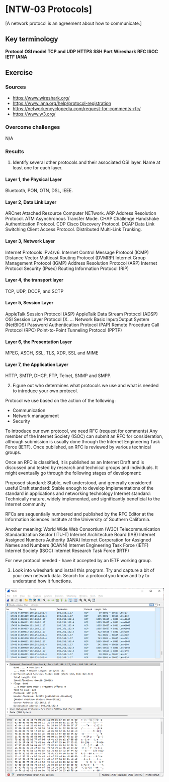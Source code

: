 # [NTW-03 Protocols]
[A network protocol is an agreement about how to communicate.]

## Key terminology
**Protocol**
**OSI model**
**TCP and UDP**
**HTTPS**
**SSH**
**Port**
**Wireshark**
**RFC**
**ISOC**
**IETF**
**IANA**


## Exercise
### Sources
- https://www.wireshark.org/
- https://www.iana.org/help/protocol-registration
- https://networkencyclopedia.com/request-for-comments-rfc/
- https://www.w3.org/


### Overcome challenges
N/A

### Results
1. Identify several other protocols and their associated OSI layer. Name at least one for each layer.

#### Layer 1, the Physical Layer
Bluetooth, PON, OTN, DSL, IEEE.

#### Layer 2, Data Link Layer
ARCnet Attached Resource Computer NETwork.
ARP Address Resolution Protocol.
ATM Asynchronous Transfer Mode.
CHAP Challenge Handshake Authentication Protocol.
CDP Cisco Discovery Protocol.
DCAP Data Link Switching Client Access Protocol.
Distributed Multi-Link Trunking.

#### Layer 3, Network Layer
Internet Protocols IPv4/v6.
Internet Control Message Protocol (ICMP)
Distance Vector Multicast Routing Protocol (DVMRP)
Internet Group Management Protocol (IGMP)
Address Resolution Protocol (ARP)
Internet Protocol Security (IPsec)
Routing Information Protocol (RIP)

#### Layer 4, the transport layer
TCP, UDP, DCCP, and SCTP

#### Layer 5, Session Layer
AppleTalk Session Protocol (ASP)
AppleTalk Data Stream Protocol (ADSP)
OSI Session Layer Protocol (X. ...
Network Basic Input/Output System (NetBIOS)
Password Authentication Protocol (PAP)
Remote Procedure Call Protocol (RPC)
Point-to-Point Tunneling Protocol (PPTP)

#### Layer 6, the Presentation Layer
MPEG, ASCH, SSL, TLS, XDR, SSL and MIME

#### Layer 7, the Application Layer
HTTP, SMTP, DHCP, FTP, Telnet, SNMP and SMPP.

2. Figure out who determines what protocols we use and what is needed to introduce your own protocol.

Protocol we use based on the action of the following:
* Communication
* Network management
* Security

To introduce our own protocol, we need RFC (request for comments) 
Any member of the Internet Society (ISOC) can submit an RFC for consideration, although submission is usually done through the Internet Engineering Task Force (IETF).
Once published, an RFC is reviewed by various technical groups.

Once an RFC is classified, it is published as an Internet Draft and is discussed and tested by research and technical groups and individuals. 
It might eventually go through the following stages of development:

Proposed standard: Stable, well understood, and generally considered useful 
Draft standard: Stable enough to develop implementations of the standard in applications and networking technology 
Internet standard: Technically mature, widely implemented, and significantly beneficial to the Internet community 

RFCs are sequentially numbered and published by the RFC Editor at the Information Sciences Institute at the University of Southern California.

Another meaning:
World Wide Web Consortium (W3C) Telecommunication Standardization Sector (ITU-T) Internet Architecture Board (IAB) Internet Assigned Numbers Authority (IANA) Internet Corperation for Assigned Names and Numbers (ICANN) Internet Engineering Task Force (IETF) Internet Society (ISOC) Internet Research Task Force (IRTF)

For new protocol needed - have it accepted by an IETF working group.

3. Look into wireshark and install this program. Try and capture a bit of your own network data. Search for a protocol you know and try to understand how it functions.

![Wireshark printscreen](https://github.com/Techgrounds-Cloud-9/cloud-9-EhabRihawi985/blob/main/00_includes/Network/Wireshark.png)
